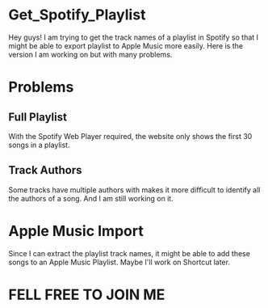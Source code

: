 # Get_Spotify_Playlist
  Hey guys! 
  I am trying to get the track names of a playlist in Spotify so that I might be able to export playlist to Apple Music more easily. 
Here is the version I am working on but with many problems. 

# Problems
  ## Full Playlist
  With the Spotify Web Player required, the website only shows the first 30 songs in a playlist. 
  ## Track Authors
  Some tracks have multiple authors with makes it more difficult to identify all the authors of a song. And I am still working on it. 
# Apple Music Import
  Since I can extract the playlist track names, it might be able to add these songs to an Apple Music Playlist. Maybe I'll work on Shortcut later. 
# FELL FREE TO JOIN ME
